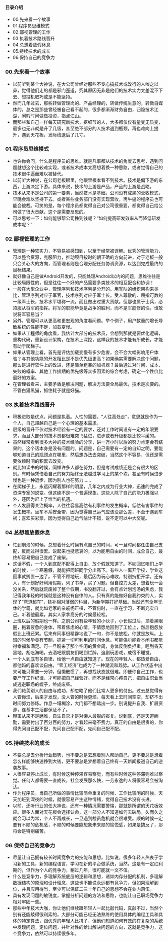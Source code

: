 #### 目录介绍
- 00.先来看一个故事
- 01.程序员思维模式
- 02.鄙视管理的工作
- 03.执着技术路线晋升
- 04.总想着放假休息
- 05.持续技术的成长
- 06.保持自己的竞争力






### 00.先来看一个故事
- 以前听到某个大神说，在大公司曾经对那些不专心搞技术或改行的人嗤之以鼻，觉得他们走的都是邪门歪道，究其原因无非是他们的技术实力太差混不下去、想投机取巧或是不能坚持。
- 然而几年过去，那些转做管理岗的、产品经理的，转做传统生意的，转做自媒体的，总之是那些曾经被自己看不起的，很多都渐渐财务自由，归隐技术江湖，闲暇时间做做投资，指点江山。
- 而那些和自己一样每天研究新技术，抠细节的人，大多都仅仅有量变无质变，最多也无非就是升了几级，甚至绝不部分的人技术遇到瓶颈，再也难向上提升，遇到天花板，发际线退后了几寸。



### 01.程序员思维模式
- 也许你会问，什么是程序员的思维。就是凡事都从技术的角度去思考，遇到问题就想这个比较难实现，或者技术成本太高想着换一种思路，或者觉得自己的技术很牛逼而难以被替代。
- 以前听大神说，在公司老板眼里，他眼里根本看不到技术。技术是偏下游的东西，上游决定下游。具体来说，技术的上游是产品，产品的上游是战略。
- 技术从来不是公司的第一要务，当然技术是基础，公司没有成熟的营收模式，早晚会难以坚持下去。或者某些业务部门没有实现营收，再牛逼的程序员也可能会被裁。可笑的是，每个程序员都觉得自己对公司很重要，都觉得自己给公司做了很大贡献，这个是需要反思的。
- 可以思考一下：如何能够帮公司挣到钱呢？“如何提高研发效率从而降低研发成本呢？”



### 02.鄙视管理的工作
- 管理是一种软实力，不容易被感知到，以至于经常被误解。优秀的管理能力，可以整合资源，克服阻力，推动项目按时的朝正确的方向前进，对于老板一般只会关心大的方向，而管理者则是合理分配任务协调资源，以达到完成最终的目标结果。
- 就好像自己是做Android开发的，只能处理Android以内的问题，思维往往是比较局限性的，但是往往一个好的产品需要多类技术的相互配合和协调！
- 一般在大型企业中，管理序列和技术序列是分开的。用军队的组织架构来类比，管理序列对应于军官，技术序列对应于军士长。受人尊敬的、屈指可数的一级军士长，技术水平堪称一流，而且做出过重大贡献。但那也属于士兵，必须服从将军的指挥。将军的职能毕竟是战争的胜利，而不是军舰修的快。谁敢说将军容易当？
- 另外，管理可以从更高和更宏观的角度看问题。举个例子，用户数量的增长导致系统的性能不足，加载变慢。
- 如果从工程师的角度看，我估计大部分的技术员，会想到那就是要优化逻辑，重构代码，重新设计架构，在技术上深挖，这样我的技术才能有所成长，才能有助于爬梯子。
- 如果从管理上看，首先是评估加载变慢有多少危害，会不会大幅影响用户体验？与其他功能的开发相比是不是优先级更高？如果确实需要解决这个问题，那么是进行软件上的改进，还是简单粗暴的加机器？最后通过对时间、成本、失败的概率、其他工作排期的优先级等众多因素的综合考虑，确定一个性价比最好的方案。
- 在管理者看来，主要矛盾是解决问题，解决方法要全局最优，技术是次要的。不管白猫黑猫，抓住耗子就是好猫。



### 03.执着技术路线晋升
- 积极进取是优点，问题是执着。人性的需要。“人往高处走”，意思就是作为一个人，自己超越自己是一个心理的基本需求。
- 层级的晋升不仅对技术经验有一定的要求，还对工作时间设有一定的年限要求，而且大部分的技术员都很难突飞猛进，进步或者升级都是比较平缓的。
- 虽然经常看到很多大神的技术经验的分享，讲一万小时以后的努力肯定会有结果的。这个话本身是没有问题的。问题是，自己需要有一定的自知之明，要能够知道自己的瓶颈点在哪里，然后想办法去突破，当然这个不容易，但还是需要依赖时间的积累去改变。
- 就比如读书的时候，同样许多人都在努力，但是考试成绩还是会有很大的区别。有时候凭借着自己的努力始终无法越过学习上的某个坎，甚至有时候进步慢也是一种退步，因为别人也在努力……
- 在爬梯子上，永远闪耀着那样的明星，几年之内成为行业大神，迅速的完成了资深专家的蜕变。但这绝不是一个普遍现象，这些人除了自己的能力极强以外，还因为赶上了恰当的机遇。
- 个人发展得关注概率，人往往容易高估有利事件的发生概率，低估有害事件的发生概率。坐车不系安全带，因为觉得自己运气应该没那么差，不至于遇到车祸；喜欢买彩票，因为觉得自己运气估计不错，说不定可以中大奖呢。



### 04.总想着放假休息
- 忙到崩溃的时候，总想着什么时候有点自己的时间，可一旦时间都任由自己支配，反而过得很累。说起来也挺悲哀的，以为能用自由的时间，成全自己，最终却容易把自己变成了废柴。
- 这话不假，一个人到底配不配得上自由，放个假就知道了。不妨回忆咱们上学的时候，一个寒暑假，就能把同班同学分出高下。有些人一离开学校，学业这回事就搁置一边了。不管不顾地玩，最后因为玩心难收，特别抗拒开学。还有人，有计划好好利用假期，列了书单，买了习题。但自控力太差，想着玩一会没关系，然后就荒废掉了整个假期，书没翻开过，会有点计划泡汤的焦虑，我记得我年轻的时候就是这种没有自律的人。只有真的能做好自我约束的人，实现了“弯道超车”，猛补相对薄弱的科目，为新学期打好基础。当然还有全年无休的学霸，就比如老家的亲戚杨正桓，不管何时，一直在学习，不断充实自己。听着他最累，其实人家拿高分的时候最轻松。
- 上班以后的假期也一样。之前公司有些年轻的小伙子，小长假过后，顶着黑眼圈，拖着疲惫的身体，带着焦虑的心情，不情愿地回到了工位上，然后抱怨放假比上班还累。后来有同事很精辟地说了一句，你不是放松，你就是放纵。上班的时候毕竟有节制，抓紧一切可利用的时间休息。可能偶尔能看本闲书都觉得幸福和满足。可一旦盼来了那个空闲的黄金周，身体反倒负担重，睡到昏天黑地，胡吃海喝，去酒吧跟朋友们喝到烂醉，追剧玩游戏，成宿不睡觉。
- 一个人到底有多自律，给他一点自由就知道了。现在的年轻人，都热爱自由，都他妈的喜欢谈自由。“零工经济”也成为了一种潮流和趋势。从工作状态中出来可能只需要一分钟，但懒散惯了，再想找状态就很难。即便你自己工作，也要严守工作纪律，才可能把自己经营好。而不是经常心疼自己，把自由职业当成逃避职场的幌子，终成废柴。
- 我们艳羡别人的自由与成功，却忽略了他们比常人更多的付出。过去总觉得有人管你烦，后来才发现，没人管的时候更烦。每天看上去时间空空，却挤不出时间努力修炼。作息一塌糊涂，大门都不想踏出一步。别说提升自我、扩展资源，连基本生活都保证不了。
- 鞭策从来不是磨难，自生自灭才是对懒人最狠的报复。说到底，还是天道酬勤，需要付出了百分百的努力，才看起来毫不费力。真正的自由是很贵的，你得先问自己配不配，先问自己配不配，先问自己配不配。



### 05.持续技术的成长
- 不要总是去分析行业趋势，也不要总是去想着别人帮助自己，更不要总是想着怎么样能够快速挣到大钱，更不要总是梦想着自己终有一天新闻报道自己的逆袭故事。
- 人很容易停止成长，有时候这种停滞容易察觉，而有些时候这种停滞则难以察觉。任何人都需要一直成长，社会发展那么快，一劳永逸的人将很容易会被淘汰。
- 作为程序员，当自己所做的事情比较简单重复的时候、工作比较闲的时候、天天加班到深夜的时候，就很容易产生这种情绪，觉得自己技术没有长进。
- 以前，还听行业的任大神说，还有一种情况需要警惕，那就是所谓的天花板效应。很多人面对天花板会选择认命，这一部分人不知道如何去破局，久而久之就会习以为常，个人不再成长，一旦遇到裁员危机就会很难受。顺的时候一定要有不顺的危机感，不顺的时候要能想象未来顺的愉悦感，如果是搞反了，那将会是特别痛苦。



### 06.保持自己的竞争力
- 尽量让自己拥有较长时间竞争力的技能和思想。比如说，很多年轻人热衷于学习新的工具，新的编程语言，学习在新的平台做系统，当然，这是有一定红利期的，但作为个人的竞争力，稍过几年，很可能就一文不值。
- 什么是竞争力，多理解系统底层的逻辑和思想，诸如内存分配的机制，多理解数据结构的原理和设计理念，这些也不能说永远都有竞争力，但如果理解到位，并且应用得当，至少可以保证二三十年自己的思想不会在业内落伍。
- 具有发现问题的敏锐度，掌握分析问题的方法和思路，也能让自己职场竞争力相对牢固一些。
- 那些中年技术大咖，你让他们继续跟年轻人一起比敲代码，真敲不过，当然个别有还能敲得很利索的，大部分可能已经无法熟练的使用具体的编程工具和具体的特定算法，跟优秀的年轻人比拼了，但他们知道如何有效的在复杂的系统中发现问题，定位问题，并针对性的给出解决问题的方向，这就是竞争力，这个竞争力，依然可以持续很多年。















